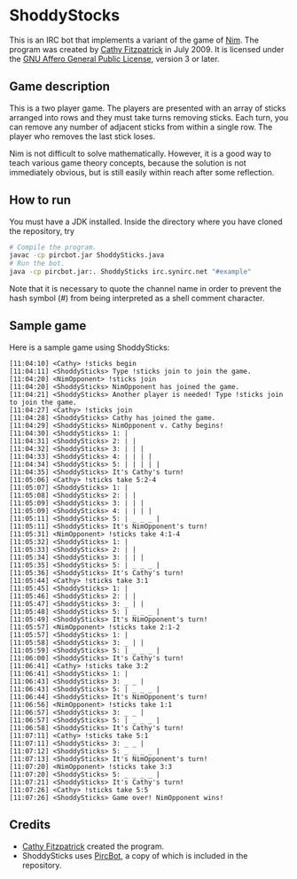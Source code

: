 # ShoddyStocks

This is an IRC bot that implements a variant of the game of [Nim][]. The
program was created by [Cathy Fitzpatrick][cathyjf] in July 2009. It is
licensed under the [GNU Affero General Public License][agpl3], version 3 or
later.

## Game description

This is a two player game. The players are presented with an array of sticks
arranged into rows and they must take turns removing sticks. Each turn, you
can remove any number of adjacent sticks from within a single row. The player
who removes the last stick loses.

Nim is not difficult to solve mathematically. However, it is a good way to
teach various game theory concepts, because the solution is not immediately
obvious, but is still easily within reach after some reflection.

## How to run

You must have a JDK installed. Inside the directory where you have cloned
the repository, try

```bash
# Compile the program.
javac -cp pircbot.jar ShoddySticks.java
# Run the bot.
java -cp pircbot.jar:. ShoddySticks irc.synirc.net "#example"
```

Note that it is necessary to quote the channel name in order to prevent the
hash symbol (#) from being interpreted as a shell comment character.

## Sample game

Here is a sample game using ShoddySticks:

```
[11:04:10] <Cathy> !sticks begin
[11:04:11] <ShoddySticks> Type !sticks join to join the game.
[11:04:20] <NimOpponent> !sticks join
[11:04:20] <ShoddySticks> NimOpponent has joined the game.
[11:04:21] <ShoddySticks> Another player is needed! Type !sticks join to join the game.
[11:04:27] <Cathy> !sticks join
[11:04:28] <ShoddySticks> Cathy has joined the game.
[11:04:29] <ShoddySticks> NimOpponent v. Cathy begins!
[11:04:30] <ShoddySticks> 1: | 
[11:04:31] <ShoddySticks> 2: | | 
[11:04:32] <ShoddySticks> 3: | | | 
[11:04:33] <ShoddySticks> 4: | | | | 
[11:04:34] <ShoddySticks> 5: | | | | | 
[11:04:35] <ShoddySticks> It's Cathy's turn!
[11:05:06] <Cathy> !sticks take 5:2-4
[11:05:07] <ShoddySticks> 1: | 
[11:05:08] <ShoddySticks> 2: | | 
[11:05:09] <ShoddySticks> 3: | | | 
[11:05:09] <ShoddySticks> 4: | | | | 
[11:05:11] <ShoddySticks> 5: | _ _ _ | 
[11:05:11] <ShoddySticks> It's NimOpponent's turn!
[11:05:31] <NimOpponent> !sticks take 4:1-4
[11:05:32] <ShoddySticks> 1: | 
[11:05:33] <ShoddySticks> 2: | | 
[11:05:34] <ShoddySticks> 3: | | | 
[11:05:35] <ShoddySticks> 5: | _ _ _ | 
[11:05:36] <ShoddySticks> It's Cathy's turn!
[11:05:44] <Cathy> !sticks take 3:1
[11:05:45] <ShoddySticks> 1: | 
[11:05:46] <ShoddySticks> 2: | | 
[11:05:47] <ShoddySticks> 3: _ | | 
[11:05:48] <ShoddySticks> 5: | _ _ _ | 
[11:05:49] <ShoddySticks> It's NimOpponent's turn!
[11:05:57] <NimOpponent> !sticks take 2:1-2
[11:05:57] <ShoddySticks> 1: | 
[11:05:58] <ShoddySticks> 3: _ | | 
[11:05:59] <ShoddySticks> 5: | _ _ _ | 
[11:06:00] <ShoddySticks> It's Cathy's turn!
[11:06:41] <Cathy> !sticks take 3:2
[11:06:41] <ShoddySticks> 1: | 
[11:06:43] <ShoddySticks> 3: _ _ | 
[11:06:43] <ShoddySticks> 5: | _ _ _ | 
[11:06:44] <ShoddySticks> It's NimOpponent's turn!
[11:06:56] <NimOpponent> !sticks take 1:1
[11:06:57] <ShoddySticks> 3: _ _ | 
[11:06:57] <ShoddySticks> 5: | _ _ _ | 
[11:06:58] <ShoddySticks> It's Cathy's turn!
[11:07:11] <Cathy> !sticks take 5:1
[11:07:11] <ShoddySticks> 3: _ _ | 
[11:07:12] <ShoddySticks> 5: _ _ _ _ | 
[11:07:13] <ShoddySticks> It's NimOpponent's turn!
[11:07:20] <NimOpponent> !sticks take 3:3
[11:07:20] <ShoddySticks> 5: _ _ _ _ | 
[11:07:21] <ShoddySticks> It's Cathy's turn!
[11:07:26] <Cathy> !sticks take 5:5
[11:07:26] <ShoddySticks> Game over! NimOpponent wins!
```

## Credits

+ [Cathy Fitzpatrick][cathyjf] created the program.
+ ShoddySticks uses [PircBot][], a copy of which is included in the repository.

[Nim]: https://en.wikipedia.org/wiki/Nim
[cathyjf]: https://cathyjf.com
[agpl3]: http://www.fsf.org/licensing/licenses/agpl-3.0.html
[PircBot]: http://www.jibble.org/pircbot.php
